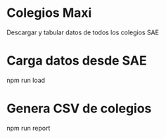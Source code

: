 # Colegios Maxi
Descargar y tabular datos de todos los colegios SAE

# Carga datos desde SAE
npm run load

# Genera CSV de colegios
npm run report
